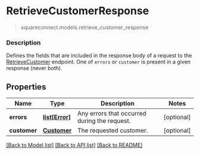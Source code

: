 # RetrieveCustomerResponse
> squareconnect.models.retrieve_customer_response

### Description

Defines the fields that are included in the response body of a request to the [RetrieveCustomer](#endpoint-retrievecustomer) endpoint.  One of `errors` or `customer` is present in a given response (never both).

## Properties
Name | Type | Description | Notes
------------ | ------------- | ------------- | -------------
**errors** | [**list[Error]**](Error.md) | Any errors that occurred during the request. | [optional]
**customer** | [**Customer**](Customer.md) | The requested customer. | [optional]

[[Back to Model list]](../README.md#documentation-for-models) [[Back to API list]](../README.md#documentation-for-api-endpoints) [[Back to README]](../README.md)



